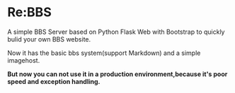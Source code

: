 # Re:BBS
A simple BBS Server based on Python Flask Web with Bootstrap to quickly bulid your own BBS website.

Now it has the basic bbs system(support Markdown) and a simple imagehost.

**But now you can not use it in a production environment,because it's poor speed and exception handling.**
